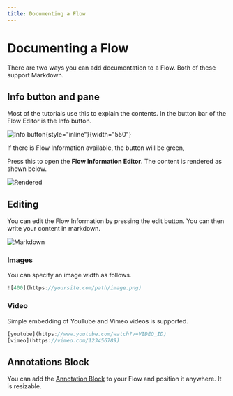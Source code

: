 ```yaml
---
title: Documenting a Flow
---
```


# Documenting a Flow

There are two ways you can add documentation to a Flow. Both of these support Markdown.

## Info button and pane
Most of the tutorials use this to explain the contents.
In the button bar of the Flow Editor is the Info button.

![Info button](info-button.png){style="inline"}{width="550"}

If there is Flow Information available, the button will be green,

Press this to open the **Flow Information Editor**. The content is rendered as shown below.

![Rendered](info-html.png#width=500)

## Editing
You can edit the Flow Information by pressing the edit button. You can then write your content in markdown.

![Markdown](info-markdown.png#width=500)

### Images
You can specify an image width as follows.

```javascript
![400](https://yoursite.com/path/image.png)
```

### Video
Simple embedding of YouTube and Vimeo videos is supported.

```javascript
[youtube](https://www.youtube.com/watch?v=VIDEO_ID)
[vimeo](https://vimeo.com/123456789)
```

## Annotations Block
You can add the [Annotation Block](Annotation.md) to your Flow and position it anywhere. It is resizable.


